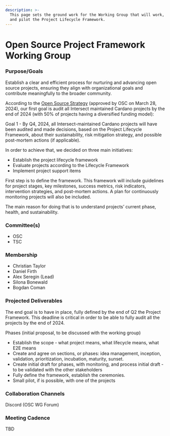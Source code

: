 ```yaml
---
description: >-
  This page sets the ground work for the Working Group that will work, define,
  and pilot the Project Lifecycle Framework.
---
```


# Open Source Project Framework Working Group

### Purpose/Goals

Establish a clear and efficient process for nurturing and advancing open source projects, ensuring they align with organizational goals and contribute meaningfully to the broader community.

According to the [Open Source Strategy](https://intersect.gitbook.io/open-source-committee/open-source-strategy) (approved by OSC on March 28, 2024), our first goal is audit all Intersect maintained Cardano projects by the end of 2024 (with 50% of projects having a diversified funding model):

Goal 1 - By Q4, 2024, all Intersect-maintained Cardano projects will have been audited and made decisions, based on the Project Lifecycle Framework, about their sustainability, risk mitigation strategy, and possible post-mortem actions (if applicable).

In order to achieve that, we decided on three main initiatives:

* Establish the project lifecycle framework
* Evaluate projects according to the Lifecycle Framework&#x20;
* Implement project support items&#x20;

First step is to define the framework. This framework will include guidelines for project stages, key milestones, success metrics, risk indicators, intervention strategies, and post-mortem actions. A plan for continuously monitoring projects will also be included.&#x20;

The main reason for doing that is to understand projects’ current phase, health, and sustainability.&#x20;

### Committee(s)

* OSC
* TSC

### Membership

* Christian Taylor
* Daniel Firth
* Alex Seregin (Lead)
* Silona Bonewald
* Bogdan Coman

### Projected Deliverables

The end goal is to have in place, fully defined by the end of Q2 the Project Framework. This deadline is critical in order to be able to fully audit all the projects by the end of 2024.

Phases (initial proposal, to be discussed with the working group)

* Establish the scope - what project means, what lifecycle means, what E2E means
* Create and agree on sections, or phases: idea management, inception, validation, prioritization, incubation, maturity, sunset.&#x20;
* Create initial draft for phases, with monitoring, and process initial draft - to be validated with the other stakeholders
* Fully define the framework, establish the ceremonies.
* Small pilot, if is possible, with one of the projects

### Collaboration Channels

Discord (OSC WG Forum)

### Meeting Cadence

TBD
